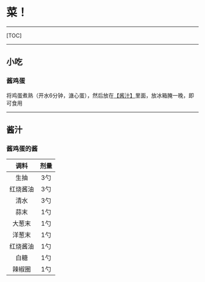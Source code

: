 <!-- @import "/root.css" -->
<!-- @import "/root.js" -->

# 菜！

---

[TOC]


---

## 小吃

### 酱鸡蛋

将鸡蛋煮熟（开水6分钟，溏心蛋），然后放在[【酱汁】](#酱鸡蛋的酱)里面，放冰箱腌一晚，即可食用


---

## 酱汁

### 酱鸡蛋的酱

|   调料   | 剂量  |
| :------: | :---: |
|   生抽   |  3勺  |
| 红烧酱油 |  3勺  |
|   清水   |  3勺  |
|   蒜末   |  1勺  |
|  大葱末  |  1勺  |
|  洋葱末  |  1勺  |
| 红烧酱油 |  1勺  |
|   白糖   |  1勺  |
|  辣椒圈  |  1勺  |



<script>

</script>
